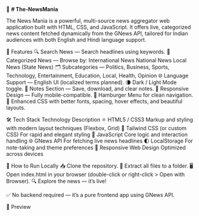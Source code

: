 📰 **# The-NewsMania**

The News Mania is a powerful, multi-source news aggregator web application built with HTML, CSS, and JavaScript. It offers live, categorized news content fetched dynamically from the GNews API, tailored for Indian audiences with both English and Hindi language support.

🌟 Features
🔍 Search News — Search headlines using keywords.
🧭 Categorized News — Browse by:
     International News
    National News
    Local News (State News)
🗂️ Subcategories — Politics, Business, Sports, Technology, Entertainment, Education, Local, Health, Opinion
🌐 Language Support — English UI (localized terms planned).
🌘 Dark / Light Mode toggle.
📝 Notes Section — Save, download, and clear notes.
📱 Responsive Design — Fully mobile-compatible.
🍔 Hamburger Menu for clean navigation.
🎨 Enhanced CSS with better fonts, spacing, hover effects, and beautiful layouts.

🛠️ Tech Stack
Technology
Description
⚛️ HTML5 / CSS3
Markup and styling with modern layout techniques (Flexbox, Grid)
🎨 Tailwind CSS (or custom CSS)
For rapid and elegant styling
🧠 JavaScript
Core logic and interaction handling
🌐 GNews API
For fetching live news headlines
🌓 LocalStorage
For note-taking and theme preferences
📱 Responsive Web Design
Optimized across devices


🚀 How to Run Locally
📥 Clone the repository.
📂 Extract all files to a folder.
🖥️ Open index.html in your browser (double-click or right-click > Open with Browser).
🔍 Explore the news — it’s live!

✅ No backend required — it’s a pure frontend app using GNews API.

📸  Preview



